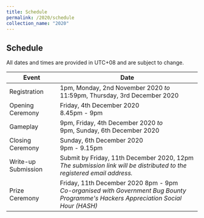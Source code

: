 ```yaml
---
title: Schedule
permalink: /2020/schedule
collection_name: "2020"
---
```


## Schedule

All dates and times are provided in UTC+08 and are subject to change.


Event | Date
---|---
Registration | 1pm, Monday, 2nd November 2020 *to* <br> 11:59pm, Thursday, 3rd December 2020
Opening Ceremony | Friday, 4th December 2020 <br> 8.45pm - 9pm
Gameplay | 9pm, Friday, 4th December 2020 *to* <br> 9pm, Sunday, 6th December 2020
Closing Ceremony | Sunday, 6th December 2020 <br> 9pm - 9.15pm
Write-up Submission | Submit by Friday, 11th December 2020, 12pm <br> *The submission link will be distributed to the registered email address.*
Prize Ceremony | Friday, 11th December 2020 8pm - 9pm <br> *Co-organised with Government Bug Bounty Programme's Hackers Appreciation Social Hour (HASH)*
